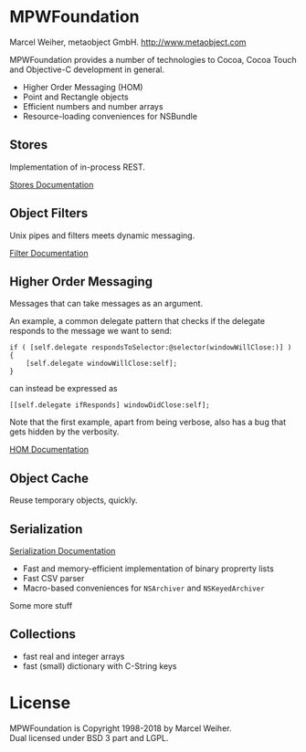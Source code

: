 
MPWFoundation
=============

Marcel Weiher,
metaobject GmbH.
http://www.metaobject.com


MPWFoundation provides a number of technologies to Cocoa, Cocoa Touch
and Objective-C development in general.

 - Higher Order Messaging (HOM)
 - Point and Rectangle objects
 - Efficient numbers and number arrays
 - Resource-loading conveniences for NSBundle

Stores
------

Implementation of in-process REST.

[Stores Documentation](Documentation/Stores.md) 


Object Filters
--------------

Unix pipes and filters meets dynamic messaging.

[Filter Documentation](Documentation/Streams.md) 


Higher Order Messaging
----------------------

Messages that can take messages as an argument.

An example, a common delegate pattern that checks if the delegate responds to the message we want to send:

```
if ( [self.delegate respondsToSelector:@selector(windowWillClose:)] ) {
    [self.delegate windowWillClose:self];
}
```

can instead be expressed as

```
[[self.delegate ifResponds] windowDidClose:self];
```

Note that the first example, apart from being verbose, also has a bug that gets hidden by the verbosity.

[HOM Documentation](Documentation/HOM.md) 



Object Cache
------------

Reuse temporary objects, quickly.


Serialization
-------------

[Serialization Documentation](Documentation/Serialization.md) 


- Fast and memory-efficient implementation of binary proprerty lists
- Fast CSV parser
- Macro-based conveniences for `NSArchiver` and `NSKeyedArchiver`


Some more stuff


Collections
-----------

- fast real and integer arrays
- fast (small) dictionary with C-String keys





License
========

MPWFoundation is Copyright 1998-2018 by Marcel Weiher.  
Dual licensed under BSD 3 part and LGPL.
